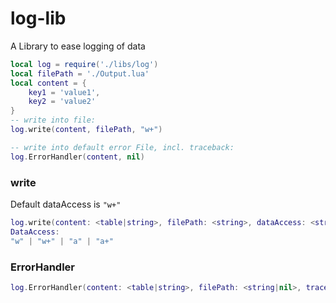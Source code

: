 # log-lib

A Library to ease logging of data

```lua
local log = require('./libs/log')
local filePath = './Output.lua'
local content = {
    key1 = 'value1',
    key2 = 'value2'
}
-- write into file:
log.write(content, filePath, "w+")

-- write into default error File, incl. traceback:
log.ErrorHandler(content, nil)
```

### write
Default dataAccess is `"w+"`
```lua
log.write(content: <table|string>, filePath: <string>, dataAccess: <string>)
DataAccess:
"w" | "w+" | "a" | "a+"
```

### ErrorHandler

```lua
log.ErrorHandler(content: <table|string>, filePath: <string|nil>, traceback: <boolean|nil>)
```
